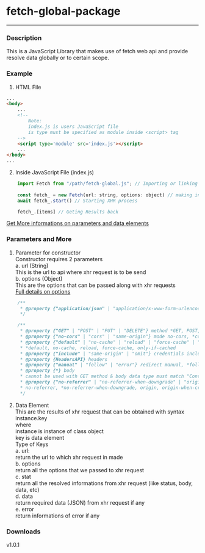# fetch-global-package
___________________________________________
### Description
This is a JavaScript Library that makes use of fetch web api and provide resolve data globally or to certain scope.

### Example
1. HTML File
````html
...
<body>
    ...
    <!--
        Note:
        index.js is users JavaScript file
        is type must be specified as module inside <script> tag
    -->
    <script type='module' src='index.js'></script>
    ...
</body>
...
````
2. Inside JavaScript File (index.js)
````javascript
    import Fetch from "/path/fetch-global.js"; // Importing or linking library with javascript file
    
    const fetch_ = new Fetch(url: string, options: object) // making instance of Fetch class
    await fetch_.start() // Starting XHR process

    fetch_.[items] // Geting Results back
````
[Get More informations on parameters and data elements](#parameters-and-more)

### Parameters and More
1. Parameter for constructor  
Constructor requires 2 parameters  
    a. url (String)    
      This is the url to api where xhr request is to be send  
    b. options (Object)    
      This are the options that can be passed along with xhr requests   
      [Full details on options](https://developer.mozilla.org/en-US/docs/Web/API/fetch)  
````javascript  
    /**
     * @property {"application/json" | "application/x-www-form-urlencoded"} ContentType
     */

    /**
     * @property {"GET" | "POST" | "PUT" | "DELETE"} method *GET, POST, PUT, DELETE, etc.  
     * @property {"no-cors" | "cors" | "same-origin"} mode no-cors, *cors, same-origin  
     * @property {"default" | "no-cache" | "reload" | "force-cache" | "only-if-cached"} cache   
     * *default, no-cache, reload, force-cache, only-if-cached  
     * @property {"include" | "same-origin" | "omit"} credentials include, *same-origin, omit  
     * @property {HeadersAPI} headers  
     * @property {"manual" | "follow" | "error"} redirect manual, *follow, error  
     * @property {*} body   
     * cannot be used with GET method & body data type must match "Content-Type" header (content to be send)  
     * @property {"no-referrer" | "no-referrer-when-downgrade" | "origin" | "origin-when-cross-origin" | "same-origin" | "strict-origin" | "strict-origin-when-cross-origin" | "unsafe-url"} referrerPolicy   
     * no-referrer, *no-referrer-when-downgrade, origin, origin-when-cross-origin, same-origin, strict-origin, strict-origin-when-cross-origin, unsafe-url
     */
````
2. Data Element  
    This are the results of xhr request that can be obtained with syntax  
        instance.key  
        where  
            instance is instance of class object  
            key is data element  
    Type of Keys  
        a. url:  
            return the url to which xhr request in made  
        b. options  
            return all the options that we passed to xhr request  
        c. stat  
            return all the resolved informations from xhr request (like status, body, data, etc)  
        d. data  
            return required data (JSON) from xhr request if any  
        e. error  
            return informations of error if any  
### Downloads
v1.0.1